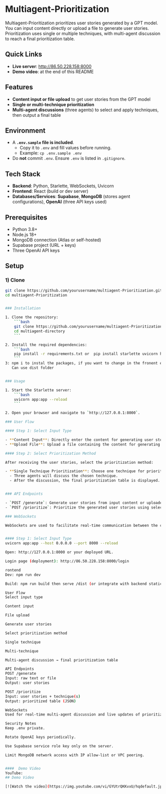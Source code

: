 # Multiagent-Prioritization

Multiagent-Prioritization prioritizes user stories generated by a GPT model. You can input content directly or upload a file to generate user stories. Prioritization uses single or multiple techniques, with multi-agent discussion to reach a final prioritization table.

## Quick Links

- **Live server**: <http://86.50.228.158:8000>  
- **Demo video**: at the end of this README

## Features

- **Content input or file upload** to get user stories from the GPT model  
- **Single or multi-technique prioritization**  
- **Multi-agent discussions** (three agents) to select and apply techniques, then output a final table

## Environment

- A **`.env.sample` file is included**.  
  - Copy it to `.env` and fill values before running.  
  - Example: `cp .env.sample .env`
- Do **not** commit `.env`. Ensure `.env` is listed in `.gitignore`.

## Tech Stack

- **Backend**: Python, Starlette, WebSockets, Uvicorn  
- **Frontend**: React (build or dev server)  
- **Databases/Services**: **Supabase**, **MongoDB** (stores agent configurations), **OpenAI** (three API keys used)

## Prerequisites

- Python 3.8+  
- Node.js 18+  
- MongoDB connection (Atlas or self-hosted)  
- Supabase project (URL + keys)  
- Three OpenAI API keys

## Setup

### 1) Clone
```bash
git clone https://github.com/yourusername/multiagent-Prioritization.git
cd multiagent-Prioritization


### Installation

1. Clone the repository:
    ```bash
    git clone https://github.com/yourusername/multiagent-Prioritization.git OR the repo address 
    cd multiagent-directory
    ```

2. Install the required dependencies:
    ```bash
    pip install -r requirements.txt or  pip install starlette uvicorn httpx python-dotenv streamlit python-multipart
    ```
3: npm i to instal the packages, if you want to change in the fronent end, can use npm run build or can run live frontend server using npm run dev
   Can use dist folder 


### Usage

1. Start the Starlette server:
    ```bash
    uvicorn app:app --reload
    ```

2. Open your browser and navigate to `http://127.0.0.1:8000`.

### User Flow

#### Step 1: Select Input Type

- **Content Input**: Directly enter the content for generating user stories.
- **Upload File**: Upload a file containing the content for generating user stories.

#### Step 2: Select Prioritization Method

After receiving the user stories, select the prioritization method:

- **Single Technique Prioritization**: Choose one technique for prioritization.
  - Three agents will discuss the chosen technique.
  - After the discussion, the final prioritization table is displayed.


### API Endpoints

- `POST /generate`: Generate user stories from input content or uploaded file.
- `POST /prioritize`: Prioritize the generated user stories using selected technique(s).

### WebSockets

WebSockets are used to facilitate real-time communication between the client and the server, enabling multi-agent discussions and live updates of the prioritization process.


#### Step 1: Select Input Type
uvicorn app:app --host 0.0.0.0 --port 8000 --reload

Open: http://127.0.0.1:8000 or your deployed URL.

Login page (deployment): http://86.50.228.158:8000/login

rontend
Dev: npm run dev

Build: npm run build then serve /dist (or integrate with backend static hosting)

User Flow
Select input type

Content input

File upload

Generate user stories

Select prioritization method

Single technique

Multi-technique

Multi-agent discussion → final prioritization table

API Endpoints
POST /generate
Input: raw text or file
Output: user stories

POST /prioritize
Input: user stories + technique(s)
Output: prioritized table (JSON)

WebSockets
Used for real-time multi-agent discussion and live updates of prioritization progress to the client.

Security Notes
Keep .env private.

Rotate OpenAI keys periodically.

Use Supabase service role key only on the server.

Limit MongoDB network access with IP allow-list or VPC peering.


####  Demo Video
YouTube: 
## Demo Video

[![Watch the video](https://img.youtube.com/vi/GYUtrQKKvxU/hqdefault.jpg)](https://youtu.be/GYUtrQKKvxU)

